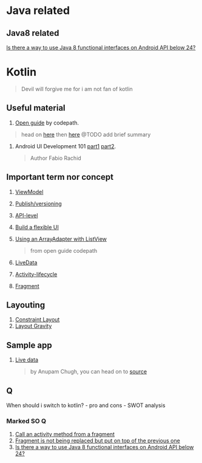<!-- touching android programming in jan 2020 -->

# Java related
## Java8 related
  [Is there a way to use Java 8 functional interfaces on Android API below 24?][java8-q1]

[java8-q1]: https://stackoverflow.com/questions/38607149/is-there-a-way-to-use-java-8-functional-interfaces-on-android-api-below-24

# Kotlin
  > Devil will forgive me for i am not fan of kotlin

## Useful material
1. [Open guide][o-guide] by codepath.
> head on [here][o-guide-github] then [here][guide.codepath] @TODO add brief summary

1. Android UI Development 101 [part1][ui-101-part1] [part2][ui-101-part2].
   > Author Fabio Rachid

[o-guide]: https://guides.codepath.com/android#getting-started
[o-guide-github]: https://github.com/codepath/android_guides#motivation
[guide.codepath]: https://guides.codepath.com/android
[ui-101-part1]: https://android.jlelse.eu/android-ui-development-101-part-1-views-d7c9100dc753
[ui-101-part2]: https://android.jlelse.eu/android-ui-development-101-part-2-viewgroups-6c21c387b9e4

## Important term nor concept
<!-- @TODO rearrage -->

1. [ViewModel][vm]
1. [Publish/versioning][pub-versioning]
1. [API-level][api-level]
1. [Build a flexible UI][flex-ui]
1. [Using an ArrayAdapter with ListView][arrayadapter-listview]
   > from open guide codepath

1. [LiveData][livedata]
1. [Activity-lifecycle][activity-lifecycle]
1. [Fragment][fragment]

[vm]: https://developer.android.com/topic/libraries/architecture/viewmodel
[pub-versioning]: https://developer.android.com/studio/publish/versioning
[api-level]: https://developer.android.com/guide/topics/manifest/uses-sdk-element
[flex-ui]: https://developer.android.com/training/basics/fragments/fragment-ui
[arrayadapter-listview]: https://guides.codepath.com/android/Using-an-ArrayAdapter-with-ListView
[livedata]: https://developer.android.com/topic/libraries/architecture/livedata
[activity-lifecycle]: https://developer.android.com/guide/components/activities/activity-lifecycle
[fragment]: https://developer.android.com/guide/components/fragments

## Layouting
1. [Constraint Layout][constraint-layout-sample]
1. [Layout Gravity][frame-layout-gravity]

[constraint-layout-sample]: https://github.com/amardeshbd/android-constraint-layout-cheatsheet
[frame-layout-gravity]: https://developer.android.com/reference/android/widget/FrameLayout.LayoutParams#attr_android:layout_gravity

## Sample app
1. [Live data][live-data-sample]
   > by Anupam Chugh, you can head on to [source][live-data-repo]

[live-data-sample]: https://www.journaldev.com/21168/android-livedata#android-livedata-example-project-structure
[live-data-repo]: https://github.com/journaldev/journaldev/tree/master/Android/AndroidLiveData

## Q
  When should i switch to kotlin?
    - pro and cons
    - SWOT analysis

### Marked SO Q
1. [Call an activity method from a fragment][so1]
1. [Fragment is not being replaced but put on top of the previous one][so2]
1. [Is there a way to use Java 8 functional interfaces on Android API below 24?][so3]

[so1]: https://stackoverflow.com/questions/12659747/call-an-activity-method-from-a-fragment
[so2]: https://stackoverflow.com/questions/14810348/fragment-is-not-being-replaced-but-put-on-top-of-the-previous-one
[so3]: https://stackoverflow.com/questions/38607149/is-there-a-way-to-use-java-8-functional-interfaces-on-android-api-below-24
